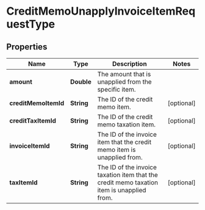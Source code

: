 

# CreditMemoUnapplyInvoiceItemRequestType


## Properties

| Name | Type | Description | Notes |
|------------ | ------------- | ------------- | -------------|
|**amount** | **Double** | The amount that is unapplied from the specific item.   |  |
|**creditMemoItemId** | **String** | The ID of the credit memo item.  |  [optional] |
|**creditTaxItemId** | **String** | The ID of the credit memo taxation item.  |  [optional] |
|**invoiceItemId** | **String** | The ID of the invoice item that the credit memo item is unapplied from.  |  [optional] |
|**taxItemId** | **String** | The ID of the invoice taxation item that the credit memo taxation item is unapplied from.  |  [optional] |



